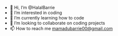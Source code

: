 - 👋 Hi, I’m @HalalBarrie
- 👀 I’m interested in coding 
- 🌱 I’m currently learning how to code
- 💞️ I’m looking to collaborate on coding projects 
- 📫 How to reach me mamadubarrie00@gmail.com 

<!---
HalalBarrie/HalalBarrie is a ✨ special ✨ repository because its `README.md` (this file) appears on your GitHub profile.
You can click the Preview link to take a look at your changes.
--->
